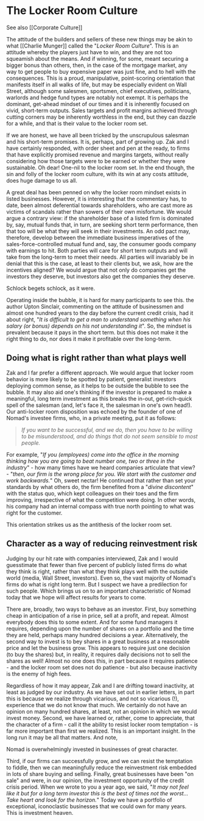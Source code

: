 # The Locker Room Culture

See also [[Corporate Culture]]

The attitude of the builders and sellers of these new things may be akin to what [[Charlie Munger]] called the "*Locker Room Culture*". This is an attitude whereby the players just have to win, and they are not too squeamish about the means. And if winning, for some, meant securing a bigger bonus than others, then, in the case of the mortgage market, any way to get people to buy expensive paper was just fine, and to hell with the consequences. This is a proud, manipulative, point-scoring orientation that manifests itself in all walks of life, but may be especially evident on Wall Street, although some salesmen, sportsmen, chief executives, politicians, warlords and hedge fund types are notably not exempt. It is perhaps the dominant, get-ahead mindset of our times and it is inherently focused on vivid, short-term outputs. Sales targets and profit margins achieved through cutting corners may be inherently worthless in the end, but they can dazzle for a while, and that is their value to the locker room set.


If we are honest, we have all been tricked by the unscrupulous salesman and his short-term promises. It is, perhaps, part of growing up. Zak and I have certainly responded, with order sheet and pen at the ready, to firms that have explicitly promised revenue and margins targets, without really considering how those targets were to be earned or whether they were sustainable. Oh dear! One-nil to the locker room set. In the end though, the sin and folly of the locker room culture, with its win at any costs attitude, does huge damage to us all.

A great deal has been penned on why the locker room mindset exists in listed businesses. However, it is interesting that the commentary has, to date, been almost deferential towards shareholders, who are cast more as victims of scandals rather than sowers of their own misfortune. We would argue a contrary view: if the shareholder base of a listed firm is dominated by, say, mutual funds that, in turn, are seeking short term performance, then that too will be what they will seek in their investments. An odd pact may, therefore, develop between the immediate business imperatives of the sales-force-controlled mutual fund and, say, the consumer goods company with earnings to hit. Both parties will care for short term outputs and will take from the long-term to meet their needs. All parties will invariably be in denial that this is the case, at least to their clients but, we ask, how are the incentives aligned? We would argue that not only do companies get the investors they deserve, but investors also get the companies they deserve.

Schlock begets schlock, as it were.

Operating inside the bubble, it is hard for many participants to see this. the author Upton Sinclair, commenting on the attitude of businessmen and almost one hundred years to the day before the current credit crisis, had it about right, "*It is difficult to get a man to understand something when his salary (or bonus) depends on his not understanding it*". So, the mindset is prevalent because it pays in the short term. but this does not make it the right thing to do, nor does it make it profitable over the long-term.


## Doing what is right rather than what plays well

Zak and I far prefer a different approach. We would argue that locker room behavior is more likely to be spotted by patient, generalist investors deploying common sense, as it helps to be outside the bubble to see the bubble. It may also aid one's thinking if the investor is prepared to make a meaningful, long term investment as this breaks the in-out, get-rich-quick spell of the salesman (and, let's face it, the salesman in one's own head!). Our anti-locker room disposition was echoed by the founder of one of Nomad's investee firms, who, in a private meeting, put it as follows: 

>*If you want to be successful, and we do, then you have to be willing to be misunderstood, and do things that do not seem sensible to most people.*

For example, "*If you (employees) come into the office in the morning thinking how you are going to beat number one, two or three in the industry*" - how many times have we heard companies articulate that view? - "*then, our firm is the wrong place for you. We start with the customer and work backwards.*" Oh, sweet nectar! He continued that rather than set your standards by what others do, the firm benefited from a "*divine discontent*" with the status quo, which kept colleagues on their toes and the firm improving, irrespective of what the competition were doing. In other words, his company had an internal compass with true north pointing to what was right for the customer.

This orientation strikes us as the antithesis of the locker room set.

## Character as a way of reducing reinvestment risk

Judging by our hit rate with companies interviewed, Zak and I would guesstimate that fewer than five percent of publicly listed firms do what they think is right, rather than what they think plays well with the outside world (media, Wall Street, investors). Even so, the vast majority of Nomad's firms do what is right long term. But I suspect we have a predilection for such people. Which brings us on to an important characteristic of Nomad today that we hope will affect results for years to come.

There are, broadly, two ways to behave as an investor. First, buy something cheap in anticipation of a rise in price, sell at a profit, and repeat. Almost everybody does this to some extent. And for some fund managers it requires, depending upon the number of shares on a portfolio and the time they are held, perhaps many hundred decisions a year. Alternatively, the second way to invest is to bey shares in a great business at a reasonable price and let the business grow. This appears to require just one decision (to buy the shares) but, in reality, it requires daily decisions not to sell the shares as well! Almost no one does this, in part because it requires patience - and the locker room set does not do patience - but also because inactivity is the enemy of high fees.


Regardless of how it may appear, Zak and I are drifting toward inactivity, at least as judged by our industry. As we have set out in earlier letters, in part this is because we realize through vicarious, and not so vicarious (!), experience that we do not know that much. We certainly do not have an opinion on many hundred shares, at least, not an opinion in which we would invest money. Second, we have learned or, rather, come to appreciate, that the character of a firm - call it the ability to resist locker room temptation - is far more important than first we realized. This is an important insight. In the long run it may be all that matters. And note, 

Nomad is overwhelmingly invested in businesses of great character.

Third, if our firms can successfully grow, and we can resist the temptation to fiddle, then we can meaningfully reduce the reinvestment risk embedded in lots of share buying and selling. Finally, great businesses have been "on sale" and were, in our opinion, the investment opportunity of the credit crisis period. When we wrote to you a year ago, we said, "*It may not feel like it but for a long term investor this is the best of times not the worst... Take heart and look for the horizon.*" Today we have a portfolio of exceptional, iconoclastic businesses that we could own for many years. This is investment heaven.